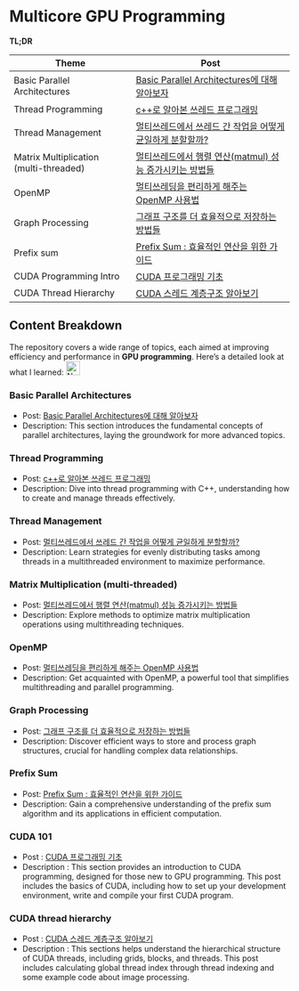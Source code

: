 # Multicore GPU Programming

**TL;DR**

|Theme|Post|
|--|--|
|Basic Parallel Architectures|[Basic Parallel Architectures에 대해 알아보자](https://ddoddii.github.io/post/cs/mgp/basic-parallel-architecture/)|
|Thread Programming|[c++로 알아본 쓰레드 프로그래밍](https://ddoddii.github.io/post/cs/mgp/threading/)|
|Thread Management|[멀티쓰레드에서 쓰레드 간 작업을 어떻게 균일하게 분할할까?](https://ddoddii.github.io/post/cs/mgp/thread-management/)|
|Matrix Multiplication (multi-threaded)|[멀티쓰레드에서 행렬 연산(matmul) 성능 증가시키는 방법들](https://ddoddii.github.io/post/cs/mgp/multithread-matmul/)|
|OpenMP|[멀티쓰레딩을 편리하게 해주는 OpenMP 사용법](https://ddoddii.github.io/post/cs/mgp/openmp/)|
|Graph Processing|[그래프 구조를 더 효율적으로 저장하는 방법들](https://ddoddii.github.io/post/cs/mgp/graph-processing/)|
|Prefix sum|[Prefix Sum : 효율적인 연산을 위한 가이드](https://ddoddii.github.io/post/cs/mgp/prefix-sum/#kogge-stone-algorithm)|
|CUDA Programming Intro|[CUDA 프로그래밍 기초](https://ddoddii.github.io/post/cs/mgp/cuda-programming/)|
|CUDA Thread Hierarchy|[CUDA 스레드 계층구조 알아보기](https://ddoddii.github.io/post/cs/mgp/cuda-programming-2/)|


## Content Breakdown 

The repository covers a wide range of topics, each aimed at improving efficiency and performance in **GPU programming**. Here’s a detailed look at what I learned: <img src="https://raw.githubusercontent.com/Tarikul-Islam-Anik/Animated-Fluent-Emojis/master/Emojis/Smilies/Nerd%20Face.png" alt="Nerd Face" width="25" height="25" />


### Basic Parallel Architectures

- Post: [Basic Parallel Architectures에 대해 알아보자](https://ddoddii.github.io/post/cs/mgp/basic-parallel-architecture/)
- Description: This section introduces the fundamental concepts of parallel architectures, laying the groundwork for more advanced topics.

### Thread Programming

- Post: [c++로 알아본 쓰레드 프로그래밍](https://ddoddii.github.io/post/cs/mgp/threading/)
- Description: Dive into thread programming with C++, understanding how to create and manage threads effectively.

### Thread Management

- Post: [멀티쓰레드에서 쓰레드 간 작업을 어떻게 균일하게 분할할까?](https://ddoddii.github.io/post/cs/mgp/thread-management/)
- Description: Learn strategies for evenly distributing tasks among threads in a multithreaded environment to maximize performance.

### Matrix Multiplication (multi-threaded)

- Post: [멀티쓰레드에서 행렬 연산(matmul) 성능 증가시키는 방법들](https://ddoddii.github.io/post/cs/mgp/multithread-matmul/)
- Description: Explore methods to optimize matrix multiplication operations using multithreading techniques.

### OpenMP

- Post: [멀티쓰레딩을 편리하게 해주는 OpenMP 사용법](https://ddoddii.github.io/post/cs/mgp/openmp/)
- Description: Get acquainted with OpenMP, a powerful tool that simplifies multithreading and parallel programming.

### Graph Processing

- Post: [그래프 구조를 더 효율적으로 저장하는 방법들](https://ddoddii.github.io/post/cs/mgp/graph-processing/)
- Description: Discover efficient ways to store and process graph structures, crucial for handling complex data relationships.

### Prefix Sum

- Post: [Prefix Sum : 효율적인 연산을 위한 가이드](https://ddoddii.github.io/post/cs/mgp/prefix-sum/#kogge-stone-algorithm)
- Description: Gain a comprehensive understanding of the prefix sum algorithm and its applications in efficient computation.

### CUDA 101
  
- Post : [CUDA 프로그래밍 기초](https://ddoddii.github.io/post/cs/mgp/cuda-programming/)
- Description : This section provides an introduction to CUDA programming, designed for those new to GPU programming. This post includes the basics of CUDA, including how to set up your development environment, write and compile your first CUDA program.

### CUDA thread hierarchy

- Post : [CUDA 스레드 계층구조 알아보기](https://ddoddii.github.io/post/cs/mgp/cuda-programming-2/)
- Description : This sections helps understand the hierarchical structure of CUDA threads, including grids, blocks, and threads. This post includes calculating global thread index through thread indexing and some example code about image processing. 